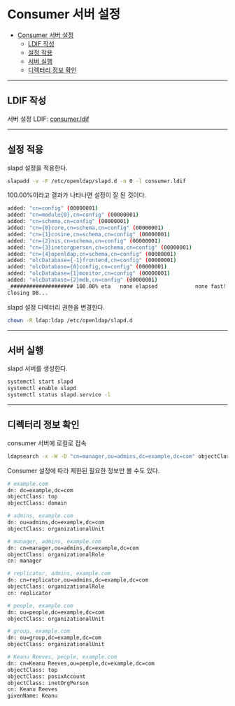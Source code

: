 # Consumer 서버 설정

- [Consumer 서버 설정](#consumer-%ec%84%9c%eb%b2%84-%ec%84%a4%ec%a0%95)
  - [LDIF 작성](#ldif-%ec%9e%91%ec%84%b1)
  - [설정 적용](#%ec%84%a4%ec%a0%95-%ec%a0%81%ec%9a%a9)
  - [서버 실행](#%ec%84%9c%eb%b2%84-%ec%8b%a4%ed%96%89)
  - [디렉터리 정보 확인](#%eb%94%94%eb%a0%89%ed%84%b0%eb%a6%ac-%ec%a0%95%eb%b3%b4-%ed%99%95%ec%9d%b8)

---

## LDIF 작성

서버 설정 LDIF: [consumer.ldif](src/consumer.ldif)

---

## 설정 적용

slapd 설정을 적용한다.

```bash
slapadd -v -F /etc/openldap/slapd.d -n 0 -l consumer.ldif
```

100.00%이라고 결과가 나타나면 설정이 잘 된 것이다.

```bash
added: "cn=config" (00000001)
added: "cn=module{0},cn=config" (00000001)
added: "cn=schema,cn=config" (00000001)
added: "cn={0}core,cn=schema,cn=config" (00000001)
added: "cn={1}cosine,cn=schema,cn=config" (00000001)
added: "cn={2}nis,cn=schema,cn=config" (00000001)
added: "cn={3}inetorgperson,cn=schema,cn=config" (00000001)
added: "cn={4}openldap,cn=schema,cn=config" (00000001)
added: "olcDatabase={-1}frontend,cn=config" (00000001)
added: "olcDatabase={0}config,cn=config" (00000001)
added: "olcDatabase={1}monitor,cn=config" (00000001)
added: "olcDatabase={2}mdb,cn=config" (00000001)
_#################### 100.00% eta   none elapsed            none fast!         
Closing DB...
```

slapd 설정 디렉터리 권한을 변경한다.

```bash
chown -R ldap:ldap /etc/openldap/slapd.d
```

---

## 서버 실행

slapd 서버를 생성한다.

```bash
systemctl start slapd
systemctl enable slapd
systemctl status slapd.service -l
```

---

## 디렉터리 정보 확인

consumer 서버에 로컬로 접속

```bash
ldapsearch -x -W -D "cn=manager,ou=admins,dc=example,dc=com" objectClass=* -b dc=example,dc=com -Z
```

Consumer 설정에 따라 제한된 필요한 정보만 볼 수도 있다.

```bash
# example.com
dn: dc=example,dc=com
objectClass: top
objectClass: domain

# admins, example.com
dn: ou=admins,dc=example,dc=com
objectClass: organizationalUnit

# manager, admins, example.com
dn: cn=manager,ou=admins,dc=example,dc=com
objectClass: organizationalRole
cn: manager

# replicator, admins, example.com
dn: cn=replicator,ou=admins,dc=example,dc=com
objectClass: organizationalRole
cn: replicator

# people, example.com
dn: ou=people,dc=example,dc=com
objectClass: organizationalUnit

# group, example.com
dn: ou=group,dc=example,dc=com
objectClass: organizationalUnit

# Keanu Reeves, people, example.com
dn: cn=Keanu Reeves,ou=people,dc=example,dc=com
objectClass: top
objectClass: posixAccount
objectClass: inetOrgPerson
cn: Keanu Reeves
givenName: Keanu
```
